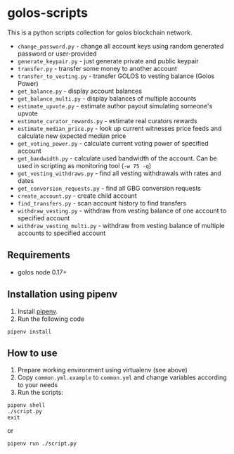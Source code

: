 golos-scripts
=============

This is a python scripts collection for golos blockchain network.

* `change_password.py` - change all account keys using random generated password or user-provided
* `generate_keypair.py` - just generate private and public keypair
* `transfer.py` - transfer some money to another account
* `transfer_to_vesting.py` - transfer GOLOS to vesting balance (Golos Power)
* `get_balance.py` - display account balances
* `get_balance_multi.py` - display balances of multiple accounts
* `estimate_upvote.py` - estimate author payout simulating someone's upvote
* `estimate_curator_rewards.py` - estimate real curators rewards
* `estimate_median_price.py` - look up current witnesses price feeds and calculate new expected median price
* `get_voting_power.py` - calculate current voting power of specified account
* `get_bandwidth.py` - calculate used bandwidth of the account. Can be used in scripting as monitoring tool (`-w 75 -q`)
* `get_vesting_withdraws.py` - find all vesting withdrawals with rates and dates
* `get_conversion_requests.py` - find all GBG conversion requests
* `create_account.py` - create child account
* `find_transfers.py` - scan account history to find transfers
* `withdraw_vesting.py` - withdraw from vesting balance of one account to specified account
* `withdraw_vesting_multi.py` - withdraw from vesting balance of multiple accounts to specified account

Requirements
------------

* golos node 0.17+

Installation using pipenv
-------------------------

1. Install [pipenv](https://docs.pipenv.org/).
2. Run the following code

```
pipenv install
```

How to use
----------

1. Prepare working environment using virtualenv (see above)
2. Copy `common.yml.example` to `common.yml` and change variables according to your needs
3. Run the scripts:

```
pipenv shell
./script.py
exit
```

or

```
pipenv run ./script.py
```
